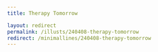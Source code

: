 ```yaml
---
title: Therapy Tomorrow

layout: redirect
permalink: /illusts/240408-therapy-tomorrow
redirect: /minimallines/240408-therapy-tomorrow
---
```

